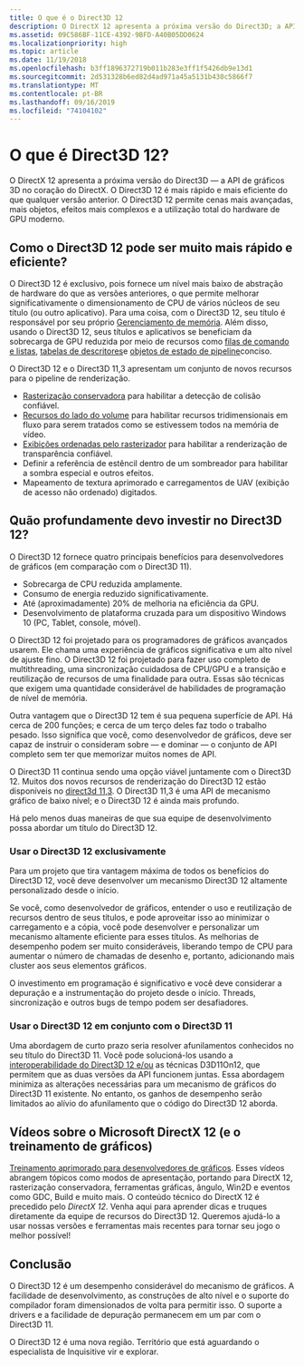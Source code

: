 ```yaml
---
title: O que é o Direct3D 12
description: O DirectX 12 apresenta a próxima versão do Direct3D; a API de gráficos 3D no centro do DirectX.
ms.assetid: 09C586BF-11CE-4392-9BFD-A40B05DD0624
ms.localizationpriority: high
ms.topic: article
ms.date: 11/19/2018
ms.openlocfilehash: b3ff1896372719b011b283e3ff1f5426db9e13d1
ms.sourcegitcommit: 2d531328b6ed82d4ad971a45a5131b430c5866f7
ms.translationtype: MT
ms.contentlocale: pt-BR
ms.lasthandoff: 09/16/2019
ms.locfileid: "74104102"
---
```

# <a name="what-is-direct3d-12"></a>O que é Direct3D 12?

O DirectX 12 apresenta a próxima versão do Direct3D &mdash; a API de gráficos 3D no coração do DirectX. O Direct3D 12 é mais rápido e mais eficiente do que qualquer versão anterior. O Direct3D 12 permite cenas mais avançadas, mais objetos, efeitos mais complexos e a utilização total do hardware de GPU moderno.

## <a name="how-can-direct3d-12-be-so-much-faster-and-more-efficient"></a>Como o Direct3D 12 pode ser muito mais rápido e eficiente?

O Direct3D 12 é exclusivo, pois fornece um nível mais baixo de abstração de hardware do que as versões anteriores, o que permite melhorar significativamente o dimensionamento de CPU de vários núcleos de seu título (ou outro aplicativo). Para uma coisa, com o Direct3D 12, seu título é responsável por seu próprio [Gerenciamento de memória](memory-management.md). Além disso, usando o Direct3D 12, seus títulos e aplicativos se beneficiam da sobrecarga de GPU reduzida por meio de recursos como [filas de comando e listas](command-queues-and-command-lists.md), [tabelas de descritores](descriptor-tables.md)e [objetos de estado de pipeline](managing-graphics-pipeline-state-in-direct3d-12.md)conciso.

O Direct3D 12 e o Direct3D 11,3 apresentam um conjunto de novos recursos para o pipeline de renderização.

- [Rasterização conservadora](../direct3d11/conservative-rasterization.md) para habilitar a detecção de colisão confiável.
- [Recursos do lado do volume](../direct3d11/volume-tiled-resources.md) para habilitar recursos tridimensionais em fluxo para serem tratados como se estivessem todos na memória de vídeo.
- [Exibições ordenadas pelo rasterizador](../direct3d11/volume-tiled-resources.md) para habilitar a renderização de transparência confiável.
- Definir a referência de estêncil dentro de um sombreador para habilitar a sombra especial e outros efeitos.
- Mapeamento de textura aprimorado e carregamentos de UAV (exibição de acesso não ordenado) digitados.

## <a name="how-deeply-should-i-invest-in-direct3d-12"></a>Quão profundamente devo investir no Direct3D 12?

O Direct3D 12 fornece quatro principais benefícios para desenvolvedores de gráficos (em comparação com o Direct3D 11).

- Sobrecarga de CPU reduzida amplamente.
- Consumo de energia reduzido significativamente.
- Até (aproximadamente) 20% de melhoria na eficiência da GPU.
- Desenvolvimento de plataforma cruzada para um dispositivo Windows 10 (PC, Tablet, console, móvel).

O Direct3D 12 foi projetado para os programadores de gráficos avançados usarem. Ele chama uma experiência de gráficos significativa e um alto nível de ajuste fino. O Direct3D 12 foi projetado para fazer uso completo de multithreading, uma sincronização cuidadosa de CPU/GPU e a transição e reutilização de recursos de uma finalidade para outra. Essas são técnicas que exigem uma quantidade considerável de habilidades de programação de nível de memória.

Outra vantagem que o Direct3D 12 tem é sua pequena superfície de API. Há cerca de 200 funções; e cerca de um terço deles faz todo o trabalho pesado. Isso significa que você, como desenvolvedor de gráficos, deve ser capaz de instruir o consideram sobre &mdash; e dominar &mdash; o conjunto de API completo sem ter que memorizar muitos nomes de API.

O Direct3D 11 continua sendo uma opção viável juntamente com o Direct3D 12. Muitos dos novos recursos de renderização do Direct3D 12 estão disponíveis no [direct3d 11,3](../direct3d11/direct3d-11-3-features.md). O Direct3D 11,3 é uma API de mecanismo gráfico de baixo nível; e o Direct3D 12 é ainda mais profundo.

Há pelo menos duas maneiras de que sua equipe de desenvolvimento possa abordar um título do Direct3D 12.

### <a name="use-direct3d-12-exclusively"></a>Usar o Direct3D 12 exclusivamente

Para um projeto que tira vantagem máxima de todos os benefícios do Direct3D 12, você deve desenvolver um mecanismo Direct3D 12 altamente personalizado desde o início.

Se você, como desenvolvedor de gráficos, entender o uso e reutilização de recursos dentro de seus títulos, e pode aproveitar isso ao minimizar o carregamento e a cópia, você pode desenvolver e personalizar um mecanismo altamente eficiente para esses títulos. As melhorias de desempenho podem ser muito consideráveis, liberando tempo de CPU para aumentar o número de chamadas de desenho e, portanto, adicionando mais cluster aos seus elementos gráficos.

O investimento em programação é significativo e você deve considerar a depuração e a instrumentação do projeto desde o início. Threads, sincronização e outros bugs de tempo podem ser desafiadores.

### <a name="use-direct3d-12-in-concert-with-direct3d-11"></a>Usar o Direct3D 12 em conjunto com o Direct3D 11

Uma abordagem de curto prazo seria resolver afunilamentos conhecidos no seu título do Direct3D 11. Você pode solucioná-los usando a [interoperabilidade do Direct3D 12 e/ou](direct3d-12-interop.md) as técnicas D3D11On12, que permitem que as duas versões da API funcionem juntas. Essa abordagem minimiza as alterações necessárias para um mecanismo de gráficos do Direct3D 11 existente. No entanto, os ganhos de desempenho serão limitados ao alívio do afunilamento que o código do Direct3D 12 aborda.

## <a name="microsoft-directx-12-and-graphics-education-videos"></a>Vídeos sobre o Microsoft DirectX 12 (e o treinamento de gráficos)

[Treinamento aprimorado para desenvolvedores de gráficos](https://www.youtube.com/channel/UCiaX2B8XiXR70jaN7NK-FpA). Esses vídeos abrangem tópicos como modos de apresentação, portando para DirectX 12, rasterização conservadora, ferramentas gráficas, ângulo, Win2D e eventos como GDC, Build e muito mais. O conteúdo técnico do DirectX 12 é precedido pelo *DirectX 12*. Venha aqui para aprender dicas e truques diretamente da equipe de recursos do Direct3D 12. Queremos ajudá-lo a usar nossas versões e ferramentas mais recentes para tornar seu jogo o melhor possível!

## <a name="conclusion"></a>Conclusão

O Direct3D 12 é um desempenho considerável do mecanismo de gráficos. A facilidade de desenvolvimento, as construções de alto nível e o suporte do compilador foram dimensionados de volta para permitir isso. O suporte a drivers e a facilidade de depuração permanecem em um par com o Direct3D 11.

O Direct3D 12 é uma nova região. Território que está aguardando o especialista de Inquisitive vir e explorar.
